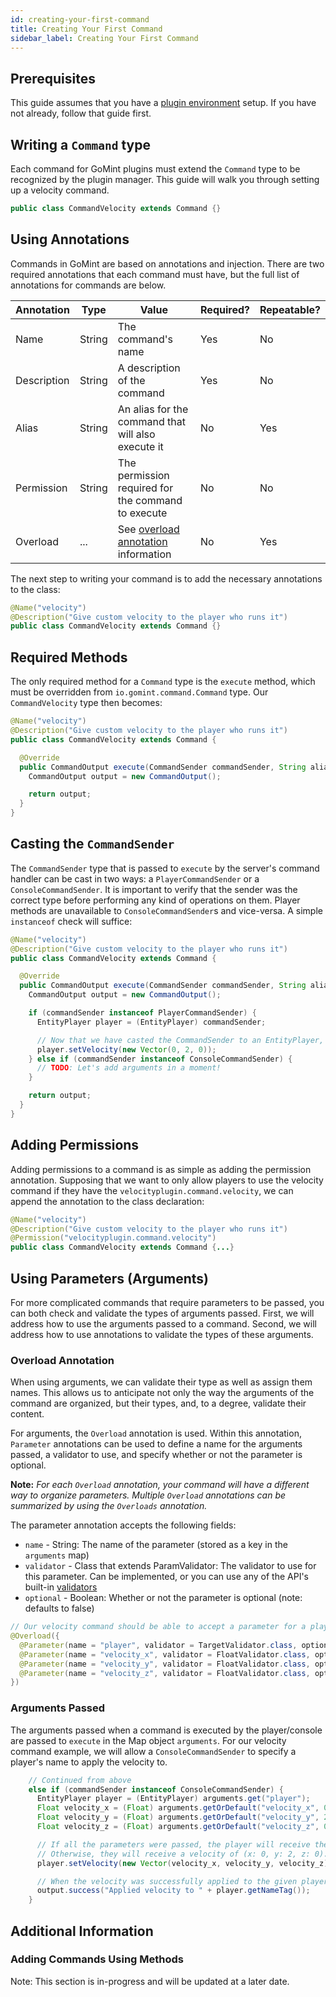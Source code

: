 ```yaml
---
id: creating-your-first-command
title: Creating Your First Command
sidebar_label: Creating Your First Command
---
```

## Prerequisites

This guide assumes that you have a [plugin environment](/docs/development/creating-first-plugin) setup.
If you have not already, follow that guide first.

## Writing a ```Command``` type

Each command for GoMint plugins must extend the ```Command``` type to be recognized by the plugin manager. This guide will walk you through setting up a velocity command.

```java
public class CommandVelocity extends Command {}
```

## Using Annotations

Commands in GoMint are based on annotations and injection. There are two required annotations that each command must have, but the full list of annotations for commands are below.

| Annotation  | Type            | Value                                              | Required? | Repeatable? |
|-------------|-----------------|----------------------------------------------------|-----------|-------------|
| Name        | String          | The command's name                                 | Yes       | No          |
| Description | String          | A description of the command                       | Yes       | No          |
| Alias       | String          | An alias for the command that will also execute it | No        | Yes         |
| Permission  | String          | The permission required for the command to execute | No        | No          |
| Overload    | ...             | See [overload annotation](#overload) information   | No        | Yes         |

The next step to writing your command is to add the necessary annotations to the class:

```java
@Name("velocity")
@Description("Give custom velocity to the player who runs it")
public class CommandVelocity extends Command {}
```

## Required Methods

The only required method for a ```Command``` type is the ```execute``` method,
which must be overridden from ```io.gomint.command.Command``` type. Our ```CommandVelocity``` type then becomes:

```java
@Name("velocity")
@Description("Give custom velocity to the player who runs it")
public class CommandVelocity extends Command {

  @Override
  public CommandOutput execute(CommandSender commandSender, String alias, Map<String, Object> arguments) {
    CommandOutput output = new CommandOutput();

    return output;
  }
}
```

## Casting the ```CommandSender```
The ```CommandSender``` type that is passed to ```execute``` by the server's command handler can be cast in two ways: a ```PlayerCommandSender``` or a ```ConsoleCommandSender```.
It is important to verify that the sender was the correct type before performing any kind of operations on them. Player methods are unavailable to ```ConsoleCommandSender```s and vice-versa. A simple ```instanceof``` check will suffice:

```java
@Name("velocity")
@Description("Give custom velocity to the player who runs it")
public class CommandVelocity extends Command {

  @Override
  public CommandOutput execute(CommandSender commandSender, String alias, Map<String, Object> arguments) {
    CommandOutput output = new CommandOutput();

    if (commandSender instanceof PlayerCommandSender) {
      EntityPlayer player = (EntityPlayer) commandSender;

      // Now that we have casted the CommandSender to an EntityPlayer, we can use those methods on the object.
      player.setVelocity(new Vector(0, 2, 0));
    } else if (commandSender instanceof ConsoleCommandSender) {
      // TODO: Let's add arguments in a moment!
    }

    return output;
  }
}
```

## Adding Permissions
Adding permissions to a command is as simple as adding the permission annotation.
Supposing that we want to only allow players to use the velocity command if they have the ```velocityplugin.command.velocity```, we can append the annotation to the class declaration:

```java
@Name("velocity")
@Description("Give custom velocity to the player who runs it")
@Permission("velocityplugin.command.velocity")
public class CommandVelocity extends Command {...}
```

## Using Parameters (Arguments)
For more complicated commands that require parameters to be passed, you can both check and validate the types of arguments passed. First, we will address how to use the arguments passed to a command. Second, we will address how to use annotations to validate the types of these arguments.

### <span id="overload"></span> Overload Annotation
When using arguments, we can validate their type as well as assign them names. This allows us to anticipate not only the way the arguments of the command are organized, but their types, and, to a degree, validate their content.

For arguments, the ```Overload``` annotation is used. Within this annotation, ```Parameter``` annotations can be used to define a name for the arguments passed, a validator to use, and specify whether or not the parameter is optional.

__Note:__ _For each ```Overload``` annotation, your command will have a different way to organize parameters. Multiple ```Overload``` annotations can be summarized by using the ```Overloads``` annotation._

The parameter annotation accepts the following fields:
* ```name``` - String: The name of the parameter (stored as a key in the ```arguments``` map)
* ```validator``` - Class that extends ParamValidator: The validator to use for this parameter. Can be implemented, or you can use any of the API's built-in [validators](https://github.com/gomint/GoMint/tree/master/gomint-api/src/main/java/io/gomint/command/validator)
* ```optional``` - Boolean: Whether or not the parameter is optional (note: defaults to false)


```java
// Our velocity command should be able to accept a parameter for a player name and the specified velocity they should receive.
@Overload({
  @Parameter(name = "player", validator = TargetValidator.class, optional = true)
  @Parameter(name = "velocity_x", validator = FloatValidator.class, optional = true)
  @Parameter(name = "velocity_y", validator = FloatValidator.class, optional = true)
  @Parameter(name = "velocity_z", validator = FloatValidator.class, optional = true)
})
```

### Arguments Passed
The arguments passed when a command is executed by the player/console are passed to ```execute``` in the Map object ```arguments```. For our velocity command example, we will allow a ```ConsoleCommandSender``` to specify a player's name to apply the velocity to.

```java
    // Continued from above
    else if (commandSender instanceof ConsoleCommandSender) {
      EntityPlayer player = (EntityPlayer) arguments.get("player");
      Float velocity_x = (Float) arguments.getOrDefault("velocity_x", 0f);
      Float velocity_y = (Float) arguments.getOrDefault("velocity_y", 2f);
      Float velocity_z = (Float) arguments.getOrDefault("velocity_z", 0f);

      // If all the parameters were passed, the player will receive the specified velocity.
      // Otherwise, they will receive a velocity of (x: 0, y: 2, z: 0).
      player.setVelocity(new Vector(velocity_x, velocity_y, velocity_z));

      // When the velocity was successfully applied to the given player, a messagae will be sent to the ConsoleCommandSender.
      output.success("Applied velocity to " + player.getNameTag());
    }
```

## Additional Information
### Adding Commands Using Methods

Note: This section is in-progress and will be updated at a later date.

